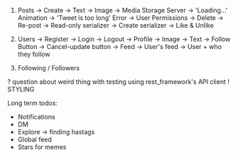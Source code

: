 1. Posts
    -> Create
        -> Text
        -> Image -> Media Storage Server
        -> 'Loading...' Animation
        -> 'Tweet is too long' Error
    -> User Permissions
        -> Delete
        -> Re-post
            -> Read-only serializer
            -> Create serializer
        -> Like & Unlike

2. Users
    -> Register
    -> Login
    -> Logout
    -> Profile
        -> Image
        -> Text
        -> Follow Button
        -> Cancel-update button
    -> Feed
        -> User's feed
        -> User + who they follow

3. Following / Followers


? question about weird thing with testing using rest_framework's API client
! STYLING

Long term todos:

- Notifications
- DM
- Explore -> finding hastags
- Global feed
- Stars for memes